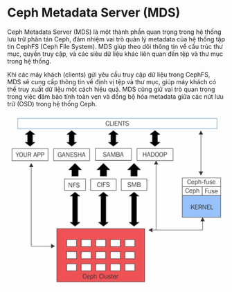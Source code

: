# Ceph Metadata Server (MDS)
Ceph Metadata Server (MDS) là một thành phần quan trọng trong hệ thống lưu trữ phân tán Ceph, đảm nhiệm vai trò quản lý metadata của hệ thống tập tin CephFS (Ceph File System). MDS giúp theo dõi thông tin về cấu trúc thư mục, quyền truy cập, và các siêu dữ liệu khác liên quan đến tệp và thư mục trong hệ thống.

Khi các máy khách (clients) gửi yêu cầu truy cập dữ liệu trong CephFS, MDS sẽ cung cấp thông tin về định vị tệp và thư mục, giúp máy khách có thể truy xuất dữ liệu một cách hiệu quả. MDS cũng giữ vai trò quan trọng trong việc đảm bảo tính toàn vẹn và đồng bộ hóa metadata giữa các nút lưu trữ (OSD) trong hệ thống Ceph.

![Alt text](/Picture/Storage/ceph-auth.png)